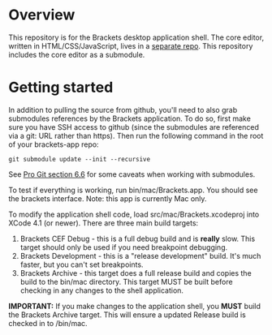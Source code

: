 Overview
========

This repository is for the Brackets desktop application shell. The core editor, written in HTML/CSS/JavaScript, lives in a [separate repo](http://github.com/adobe/brackets). This repository includes the core editor as a submodule. 

Getting started
===============

In addition to pulling the source from github, you'll need to also grab submodules references by the Brackets application. To do so, first make sure you have SSH access to github (since the submodules are referenced via a git: URL rather than https). Then run the following command in the root of your brackets-app repo:

    git submodule update --init --recursive
    
See [Pro Git section 6.6](http://progit.org/book/ch6-6.html) for some caveats when working with submodules.

To test if everything is working, run bin/mac/Brackets.app. You should see the brackets interface. Note: this app is currently Mac only.

To modify the application shell code, load src/mac/Brackets.xcodeproj into XCode 4.1 (or newer). There are three main build targets: 

1. Brackets CEF Debug - this is a full debug build and is **really** slow. This target should only be used if you need breakpoint debugging.
2. Brackets Development - this is a "release development" build. It's much faster, but you can't set breakpoints.
3. Brackets Archive - this target does a full release build and copies the build to the bin/mac directory. This target MUST be built before checking in any changes to the shell application.

**IMPORTANT:** If you make changes to the application shell, you **MUST** build the Brackets Archive target. This will ensure a updated Release build is checked in to /bin/mac.

